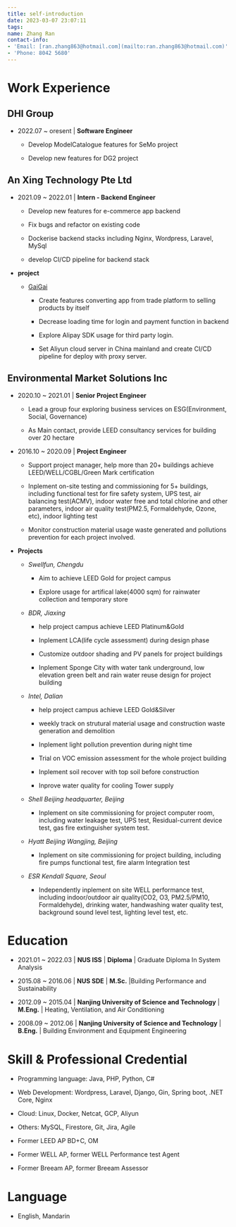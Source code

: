 ```yaml
---
title: self-introduction
date: 2023-03-07 23:07:11
tags:
name: Zhang Ran
contact-info:
- 'Email: [ran.zhang863@hotmail.com](mailto:ran.zhang863@hotmail.com)'
- 'Phone: 8042 5680'
---
```


# Work Experience

## DHI Group

- 2022.07 ~ oresent | **Software Engineer**

    - Develop ModelCatalogue features for SeMo project

    - Develop new features for DG2 project

## An Xing Technology Pte Ltd

- 2021.09 ~ 2022.01 | **Intern - Backend Engineer**

  - Develop new features for e-commerce app backend

  - Fix bugs and refactor on existing code

  - Dockerise backend stacks including Nginx, Wordpress, Laravel, MySql

  - develop CI/CD pipeline for backend stack

- **project**

  - [GaiGai](https://gaigai.com/)

    - Create features converting app from trade platform to selling products by itself

    - Decrease loading time for login and payment function in backend

    - Explore Alipay SDK usage for third party login.

    - Set Aliyun cloud server in China mainland and create CI/CD pipeline for deploy with proxy server.

## Environmental Market Solutions Inc

- 2020.10 ~ 2021.01 | **Senior Project Engineer**

  - Lead a group four exploring business services on ESG(Environment, Social, Governance)

  - As Main contact, provide LEED consultancy services for building over 20 hectare

- 2016.10 ~ 2020.09 | **Project Engineer**

  - Support project manager, help more than 20+ buildings achieve LEED/WELL/CGBL/Green Mark certification

  - Inplement on-site testing and commissioning for 5+ buildings, including functional test for fire safety system, UPS test, air balancing test(ACMV), indoor water free and total chlorine and other parameters, indoor air quality test(PM2.5, Formaldehyde, Ozone, etc), indoor lighting test

  - Monitor construction material usage waste generated and pollutions prevention for each project involved.

- **Projects**

  - *Swellfun, Chengdu*

    - Aim to achieve LEED Gold for project campus

    - Explore usage for artifical lake(4000 sqm) for rainwater collection and temporary store

  - *BDR, Jiaxing*

    - help project campus achieve LEED Platinum&Gold

    - Inplement LCA(life cycle assessment) during design phase

    - Customize outdoor shading and PV panels for project buildings

    - Inplement Sponge City with water tank underground, low elevation green belt and rain water reuse design for project building

  - *Intel, Dalian*

    - help project campus achieve LEED Gold&Silver

    - weekly track on strutural material usage and construction waste generation and demolition

    - Inplement light pollution prevention during night time

    - Trial on VOC emission assessment for the whole project building

    - Inplement soil recover with top soil before construction

    - Inprove water quality for cooling Tower supply

  - *Shell Beijing headquarter, Beijing*

    - Inplement on site commissioning for project computer room, including water leakage test, UPS test, Residual-current device test, gas fire extinguisher system test.

  - *Hyatt Beijing Wangjing, Beijing*

    - Inplement on site commissioning for project building, including fire pumps functional test, fire alarm Integration test

  - *ESR Kendall Square, Seoul*

    - Independently inplement on site WELL performance test, including indoor/outdoor air quality(CO2, O3, PM2.5/PM10, Formaldehyde), drinking water, handwashing water quality test, background sound level test, lighting level test, etc.

# Education

- 2021.01 ~ 2022.03 | **NUS ISS** | **Diploma** | Graduate Diploma In System Analysis

- 2015.08 ~ 2016.06 | **NUS SDE** | **M.Sc.** |Building Performance and Sustainability

- 2012.09 ~ 2015.04 | **Nanjing University of Science and Technology** | **M.Eng.** | Heating, Ventilation, and Air Conditioning

- 2008.09 ~ 2012.06 | **Nanjing University of Science and Technology** | **B.Eng.** | Building Environment and Equipment Engineering

# Skill & Professional Credential

- Programming language: Java, PHP, Python, C#

- Web Development: Wordpress, Laravel, Django, Gin, Spring boot, .NET Core, Nginx

- Cloud: Linux, Docker, Netcat, GCP, Aliyun

- Others: MySQL, Firestore, Git, Jira, Agile

- Former LEED AP BD+C, OM

- Former WELL AP, former WELL Performance test Agent

- Former Breeam AP, former Breeam Assessor

# Language

- English, Mandarin
